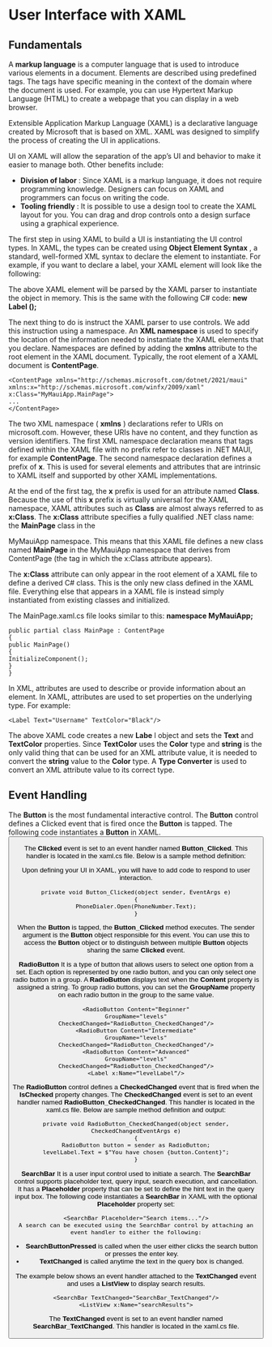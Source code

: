 # User Interface with XAML

## Fundamentals

A **markup language** is a computer language that is used to introduce various elements in a document.
Elements are described using predefined tags. The tags have specific meaning in the context of the domain
where the document is used. For example, you can use Hypertext Markup Language (HTML) to create a
webpage that you can display in a web browser.

Extensible Application Markup Language (XAML) is a declarative language created by Microsoft that is based
on XML. XAML was designed to simplify the process of creating the UI in applications.

UI on XAML will allow the separation of the app’s UI and behavior to make it easier to manage both. Other
benefits include:

- **Division of labor** : Since XAML is a markup language, it does not require programming knowledge.
    Designers can focus on XAML and programmers can focus on writing the code.
- **Tooling friendly** : It is possible to use a design tool to create the XAML layout for you. You can drag
    and drop controls onto a design surface using a graphical experience.

The first step in using XAML to build a UI is instantiating the UI control types. In XAML, the types can be created
using **Object Element Syntax** , a standard, well-formed XML syntax to declare the element to instantiate. For
example, if you want to declare a label, your XAML element will look like the following: **<Label />**

The above XAML element will be parsed by the XAML parser to instantiate the object in memory. This is the
same with the following C# code: **new Label ();**

The next thing to do is instruct the XAML parser to use controls. We add this instruction using a namespace.
An **XML namespace** is used to specify the location of the information needed to instantiate the XAML elements
that you declare. Namespaces are defined by adding the **xmlns** attribute to the root element in the XAML
document. Typically, the root element of a XAML document is **ContentPage**.

```
<ContentPage xmlns="http://schemas.microsoft.com/dotnet/2021/maui"
xmlns:x="http://schemas.microsoft.com/winfx/2009/xaml"
x:Class="MyMauiApp.MainPage">
...
</ContentPage>
```
The two XML namespace ( **xmlns** ) declarations refer to URIs on microsoft.com. However, these URIs have no
content, and they function as version identifiers. The first XML namespace declaration means that tags defined
within the XAML file with no prefix refer to classes in .NET MAUI, for example **ContentPage**. The second
namespace declaration defines a prefix of **x**. This is used for several elements and attributes that are intrinsic
to XAML itself and supported by other XAML implementations.

At the end of the first tag, the **x** prefix is used for an attribute named **Class**. Because the use of this **x** prefix
is virtually universal for the XAML namespace, XAML attributes such as **Class** are almost always referred to
as **x:Class**. The **x:Class** attribute specifies a fully qualified .NET class name: the **MainPage** class in the

MyMauiApp namespace. This means that this XAML file defines a new class named **MainPage** in the
MyMauiApp namespace that derives from ContentPage (the tag in which the x:Class attribute appears).

The **x:Class** attribute can only appear in the root element of a XAML file to define a derived C# class. This is
the only new class defined in the XAML file. Everything else that appears in a XAML file is instead simply
instantiated from existing classes and initialized.

The MainPage.xaml.cs file looks similar to this:
**namespace MyMauiApp;**

```
public partial class MainPage : ContentPage
{
public MainPage()
{
InitializeComponent();
}
}
```
In XML, attributes are used to describe or provide information about an element. In XAML, attributes are used
to set properties on the underlying type. For example:

```
<Label Text="Username" TextColor="Black"/>
```
The above XAML code creates a new **Labe** l object and sets the **Text** and **TextColor** properties. Since
**TextColor** uses the **Color** type and **string** is the only valid thing that can be used for an XML attribute
value, it is needed to convert the **string** value to the **Color** type. A **Type Converter** is used to convert an
XML attribute value to its correct type.

## Event Handling

The **Button** is the most fundamental interactive control. The **Button** control defines a Clicked event that is
fired once the **Button** is tapped. The following code instantiates a **Button** in XAML.
**<Button Text="Dial" Clicked="Button_Clicked"/>**

The **Clicked** event is set to an event handler named **Button_Clicked**. This handler is located in the xaml.cs
file. Below is a sample method definition:

Upon defining your UI in XAML, you will have to add code to respond to user interaction.

```
private void Button_Clicked(object sender, EventArgs e)
{
PhoneDialer.Open(PhoneNumber.Text);
}
```
When the **Button** is tapped, the **Button_Clicked** method executes. The sender argument is the **Button**
object responsible for this event. You can use this to access the **Button** object or to distinguish between
multiple **Button** objects sharing the same **Clicked** event.

**RadioButton**
It is a type of button that allows users to select one option from a set. Each option is represented by one radio
button, and you can only select one radio button in a group. A **RadioButton** displays text when the **Content**
property is assigned a string. To group radio buttons, you can set the **GroupName** property on each radio
button in the group to the same value.

```
<RadioButton Content="Beginner"
GroupName="levels"
CheckedChanged="RadioButton_CheckedChanged"/>
<RadioButton Content="Intermediate"
GroupName="levels"
CheckedChanged="RadioButton_CheckedChanged"/>
<RadioButton Content="Advanced"
GroupName="levels"
CheckedChanged=”RadioButton_CheckedChanged”/>
<Label x:Name=”levelLabel”/>
```
The **RadioButton** control defines a **CheckedChanged** event that is fired when the **IsChecked** property
changes. The **CheckedChanged** event is set to an event handler named **RadioButton_CheckedChanged**.
This handler is located in the xaml.cs file. Below are sample method definition and output:

```
private void RadioButton_CheckedChanged(object sender, CheckedChangedEventArgs e)
{
RadioButton button = sender as RadioButton;
levelLabel.Text = $"You have chosen {button.Content}";
}
```
**SearchBar**
It is a user input control used to initiate a search. The **SearchBar** control supports placeholder text, query
input, search execution, and cancellation. It has a **Placeholder** property that can be set to define the hint
text in the query input box. The following code instantiates a **SearchBar** in XAML with the optional
**Placeholder** property set:

```
<SearchBar Placeholder="Search items..."/>
A search can be executed using the SearchBar control by attaching an event handler to either the following:
```
- **SearchButtonPressed** is called when the user either clicks the search button or presses the
    enter key.
- **TextChanged** is called anytime the text in the query box is changed.

The example below shows an event handler attached to the **TextChanged** event and uses a **ListView** to
display search results.

```
<SearchBar TextChanged="SearchBar_TextChanged"/>
<ListView x:Name="searchResults">
```
The **TextChanged** event is set to an event handler named **SearchBar_TextChanged**. This handler is
located in the xaml.cs file.


